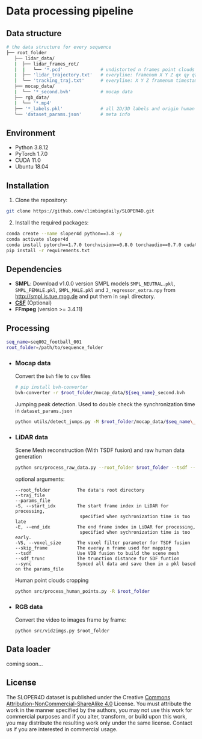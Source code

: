 # Data processing pipeline


## **Data structure**
```bash
# the data structure for every sequence
├── root_folder
   ├── lidar_data/
   |  ├── lidar_frames_rot/        
   |  |   └── '*.pcd'              # undistorted n frames point clouds in global coordinates
   |  ├── 'lidar_trajectory.txt'   # everyline: framenum X Y Z qx qy qz qw timestamp
   |  └── 'tracking_traj.txt'      # everyline: X Y Z framenum timestamp
   ├── mocap_data/
   |  └── '*_second.bvh'           # mocap data
   ├── rgb_data/
   |  └── '*.mp4'
   ├── '*_labels.pkl'              # all 2D/3D labels and origin human data
   └── 'dataset_params.json'       # meta info
```


## **Environment**
- Python 3.8.12
- PyTorch 1.7.0
- CUDA 11.0
- Ubuntu 18.04

## **Installation**
1. Clone the repository:
```bash
git clone https://github.com/climbingdaily/SLOPER4D.git
```
2. Install the required packages:
```bash
conda create --name sloper4d python==3.8 -y
conda activate sloper4d
conda install pytorch==1.7.0 torchvision==0.8.0 torchaudio==0.7.0 cudatoolkit=11.0 -c pytorch
pip install -r requirements.txt
```
## **Dependencies**
- **SMPL**: Download v1.0.0 version SMPL models `SMPL_NEUTRAL.pkl`, `SMPL_FEMALE.pkl`, `SMPL_MALE.pkl` and `J_regressor_extra.npy` from http://smpl.is.tue.mpg.de and put them in `smpl` directory.
- [**CSF**](https://github.com/jianboqi/CSF) (Optional)
- **FFmpeg** (version >= 3.4.11)


## **Processing**
```bash
seq_name=seq002_football_001
root_folder=/path/to/sequence_folder
```

- ### **Mocap data** 
   Convert the `bvh` file to `csv` files
   ```bash
   # pip install bvh-converter 
   bvh-converter -r $root_folder/mocap_data/${seq_name}_second.bvh
   ```

   Jumping peak detection. Used to double check the synchronization time in `dataset_params.json`
   ```bash
   python utils/detect_jumps.py -M $root_folder/mocap_data/$seq_name\_second.bvh
   ```

- ### **LiDAR data** 

   Scene Mesh reconstruction (With TSDF fusion) and raw human data generation
   ``` bash
   python src/process_raw_data.py --root_folder $root_folder --tsdf --sync 
   ```
   optional arguments:
   ```
   --root_folder          The data's root directory
   --traj_file  
   --params_file  
   -S, --start_idx        The start frame index in LiDAR for processing, 
                           specified when sychronization time is too late
   -E, --end_idx          The end frame index in LiDAR for processing, 
                           specified when sychronization time is too early.
   -VS, --voxel_size      The voxel filter parameter for TSDF fusion
   --skip_frame           The everay n frame used for mapping
   --tsdf                 Use VDB fusion to build the scene mesh 
   --sdf_trunc            The trunction distance for SDF funtion
   --sync                 Synced all data and save them in a pkl based on the params_file
   ```

   Human point clouds cropping
   ```bash
   python src/process_human_points.py -R $root_folder  
   ```
- ### **RGB data** 
   Convert the video to images frame by frame:

   ```shell
   python src/vid2imgs.py $root_folder
   ```

## **Data loader**
coming soon...



## **License**
The SLOPER4D dataset is published under the Creative [Commons Attribution-NonCommercial-ShareAlike 4.0](https://creativecommons.org/licenses/by-nc-sa/4.0/) License. You must attribute the work in the manner specified by the authors, you may not use this work for commercial purposes and if you alter, transform, or build upon this work, you may distribute the resulting work only under the same license. Contact us if you are interested in commercial usage.

